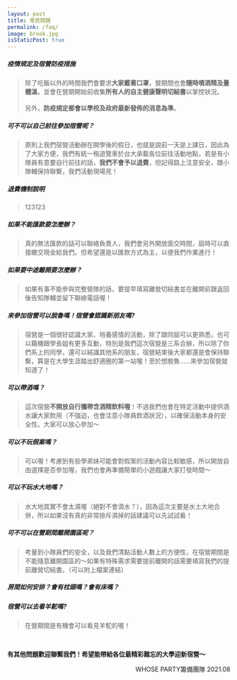```yaml
---
layout: post
title: 常見問題
permalink: /faq/
image: brook.jpg
isStaticPost: true
---
```

##### 疫情規定及宿營防疫措施
>除了吃飯以外的時間我們會要求**大家戴著口罩**，營期間也會**隨時噴酒精及量體溫**，並會在營期開始前收集**所有人的自主健康聲明切結書**以掌控狀況。<br><br>
另外，**防疫規定都會以學校及政府最新發佈的消息為準**。

##### 可不可以自己前往參加宿營呢？
>原則上我們宿營活動辦在開學後的假日，也就是說前一天是上課日，因此為了大家方便，我們有統一租遊覽車於台大承載各位前往活動地點，若是有小隊員有意要自行前往的話，**我們不會予以退費**，但記得路上注意安全，跟小隊輔保持聯繫，我們活動現場見！

##### 退費機制說明
>123123

##### 如果不能匯款要怎麼辦？
>真的無法匯款的話可以聯絡負責人，我們會另外開放面交時間，屆時可以直接繳交現金給我們。但希望還是以匯款方式為主，以便我們作業進行！

##### 如果要中途離開要怎麼辦？
>如果有事不能參與完整營隊的話，要提早填寫離營切結書並在離開前跟返回後告知隊輔並留下聯絡電話喔！

##### 來參加宿營可以脫魯嗎！宿營會認識新朋友嗎?
>宿營是一個很好認識大家、培養感情的活動，除了跟同屆可以更熟悉，也可以藉機跟學長姐有更多互動，特別是我們這次宿營是三系合辦，所以除了你們系上的同學，還可以結識其他系的朋友，宿營結束後大家都還是會保持聯繫，算是在大學生涯踏出舒適圈的第一站喔！至於想脫魯……來參加宿營就知道了！

##### 可以帶酒嗎？
>這次宿營**不開放自行攜帶含酒精飲料喔**！不過我們也會在特定活動中提供酒水讓大家飲用（不強迫，也會注意小隊員飲酒狀況），以確保活動本身的安全性。大家可以放心參加～

##### 可以不玩假案嗎？
>可以喔！考慮到有些學弟妹可能會對假案的活動內容比較敏感，所以開放自由選擇是否參加喔，我們也會再準備簡單的小遊戲讓大家打發時間～

##### 可以不玩水大地嗎？
>水大地其實不會太濕喔（絕對不會滴水？），因為這次主要是水土大地合併，所以如果沒有真的非常排斥濕掉的話建議可以先試試看！

##### 可不可以在營期間離開園區呢？
>考量到小隊員們的安全，以及我們清點活動人數上的方便性，在宿營期間是不能隨意離開園區的～如果有特殊需求需要提前離開的話需要填寫我們的提前離營切結書。（可以附上檔案連結）

##### 房間如何安排？會有枕頭嗎？會有床嗎？
>

##### 宿營可以去看羊駝嗎?
>在營期間是有機會可以看見羊駝的喔！

<br>

**有其他問題歡迎聯繫我們！希望能帶給各位最精彩難忘的大學迎新宿營～**

<p align="right">WHOSE PARTY籌備團隊 2021.08</p>
